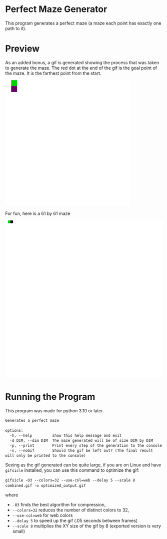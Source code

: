 # Perfect Maze Generator

This program generates a perfect maze (a maze each point has exactly one path to it).

# Preview
As an added bonus, a gif is generated showing the process that was taken to generate the maze. The red dot at the end of the gif is the goal point of the maze. It is the farthest point from the start.

<img src="example.gif" width="400" height="400">

For fun, here is a 61 by 61 maze

![](smaller_61x61.gif)

# Running the Program

This program was made for python 3.10 or later.

```
Generates a perfect maze

options:
  -h, --help         show this help message and exit
  -d DIM, --dim DIM  The maze generated will be of size DIM by DIM
  -p, --print        Print every step of the generation to the console
  -n, --noGif        Should the gif be left out? (The final result will only be printed to the console)
```

Seeing as the gif generated can be quite large, if you are on Linux and have `gifsicle` installed, you can use this command to optimize the gif:

`gifsicle -O3 --colors=32 --use-col=web --delay 5 --scale 8 combined.gif -o optimized_output.gif`

where 
* `-03` finds the best algorithm for compression, 
* `--colors=32` reduces the number of distinct colors to 32, 
* `--use-col=web` for web colors
* `--delay 5` to speed up the gif (.05 seconds between frames)
* `--scale 8` multiplies the XY size of the gif by 8 (exported version is very small)

